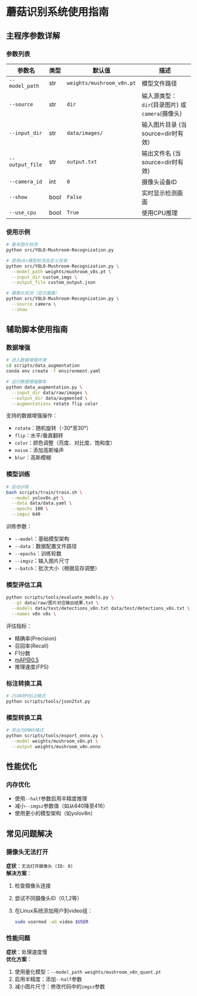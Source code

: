 # 蘑菇识别系统使用指南

## 主程序参数详解

### 参数列表

| 参数名 | 类型 | 默认值 | 描述 |
|--------|------|--------|------|
| `--model_path` | str | `weights/mushroom_v8n.pt` | 模型文件路径 |
| `--source` | str | `dir` | 输入源类型：`dir`(目录图片) 或 `camera`(摄像头) |
| `--input_dir` | str | `data/images/` | 输入图片目录 (当source=dir时有效) |
| `--output_file` | str | `output.txt` | 输出文件名 (当source=dir时有效) |
| `--camera_id` | int | `0` | 摄像头设备ID |
| `--show` | bool | `False` | 实时显示检测画面 |
| `--use_cpu` | bool | `True` | 使用CPU推理 |

### 使用示例

```bash
# 基本图片检测
python src/YOLO-Mushroom-Recognization.py

# 使用v8s模型检测自定义目录
python src/YOLO-Mushroom-Recognization.py \
  --model_path weights/mushroom_v8s.pt \
  --input_dir custom_imgs \
  --output_file custom_output.json

# 摄像头检测（显示画面）
python src/YOLO-Mushroom-Recognization.py \
  --source camera \
  --show
```

## 辅助脚本使用指南

### 数据增强

```bash
# 进入数据增强环境
cd scripts/data_augmentation
conda env create -f environment.yaml

# 运行数据增强脚本
python data_augmentation.py \
  --input_dir data/raw/images \
  --output_dir data/augmented \
  --augmentations rotate flip color
```

支持的数据增强操作：

- `rotate`：随机旋转（-30°至30°）
- `flip`：水平/垂直翻转
- `color`：颜色调整（亮度、对比度、饱和度）
- `noise`：添加高斯噪声
- `blur`：高斯模糊

### 模型训练

```bash
# 启动训练
bash scripts/train/train.sh \
  --model yolov8n.pt \
  --data data/data.yaml \
  --epochs 100 \
  --imgsz 640
```

训练参数：

- `--model`：基础模型架构
- `--data`：数据配置文件路径
- `--epochs`：训练轮数
- `--imgsz`：输入图片尺寸
- `--batch`：批次大小（根据显存调整）

### 模型评估工具

```bash
python scripts/tools/evaluate_models.py \
  --gt data/raw/图片对应输出结果.txt \
  --models data/test/detections_v8n.txt data/test/detections_v8s.txt \
  --names v8n v8s \
```

评估指标：

- 精确率(Precision)
- 召回率(Recall)
- F1分数
- mAP@0.5
- 推理速度(FPS)

### 标注转换工具

```bash
# JSON转YOLO格式
python scripts/tools/json2txt.py
```

### 模型转换工具

```bash
# 导出为ONNX格式
python scripts/tools/export_onnx.py \
  --model weights/mushroom_v8n.pt \
  --output weights/mushroom_v8n.onnx 
```

## 性能优化

### 内存优化

- 使用`--half`参数启用半精度推理
- 减小`--imgsz`参数值（如从640降至416）
- 使用更小的模型架构（如yolov8n）

## 常见问题解决

### 摄像头无法打开

**症状**：`无法打开摄像头 (ID: 0)`  
**解决方案**：

1. 检查摄像头连接
2. 尝试不同摄像头ID（0,1,2等）
3. 在Linux系统添加用户到video组：

   ```bash
   sudo usermod -aG video $USER
   ```

### 性能问题

**症状**：处理速度慢  
**优化方案**：

1. 使用量化模型：`--model_path weights/mushroom_v8n_quant.pt`
2. 启用半精度：添加`--half`参数
3. 减小图片尺寸：修改代码中的`imgsz`参数
